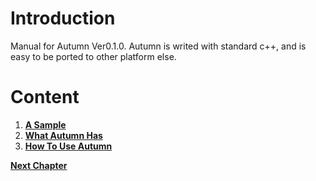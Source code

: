 # Introduction #

Manual for Autumn Ver0.1.0.
Autumn is writed with standard c++, and is easy to be ported to other platform else.

# Content #
  1. **[A Sample](Manual_1_A_Sample.md)**
  1. **[What Autumn Has](Manual_2_WhatAutumnHas.md)**
  1. **[How To Use Autumn](Manual_3_HowToUseAutumn.md)**


**[Next Chapter](Manual_1_A_Sample.md)**